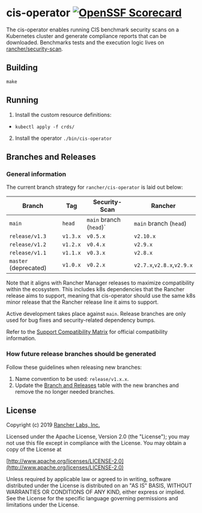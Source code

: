 # cis-operator [![OpenSSF Scorecard](https://api.scorecard.dev/projects/github.com/rancher/cis-operator/badge)](https://scorecard.dev/viewer/?uri=github.com/rancher/cis-operator)

The cis-operator enables running CIS benchmark security scans on a Kubernetes cluster and generate compliance reports that can be downloaded.
Benchmarks tests and the execution logic lives on [rancher/security-scan].

## Building

`make`


## Running
1. Install the custom resource definitions:
- `kubectl apply -f crds/`
2. Install the operator
`./bin/cis-operator`


## Branches and Releases
### General information
The current branch strategy for `rancher/cis-operator` is laid out below:

| Branch                | Tag      |Security-Scan          | Rancher                   |
|-----------------------|----------|-----------------------|---------------------------|
| `main`                | `head`   |`main` branch (`head`)`| `main` branch (`head`)    |
| `release/v1.3`        | `v1.3.x` |`v0.5.x`               | `v2.10.x`                 |
| `release/v1.2`        | `v1.2.x` |`v0.4.x`               | `v2.9.x`                  |
| `release/v1.1`        | `v1.1.x` |`v0.3.x`               | `v2.8.x`                  |
| `master` (deprecated) | `v1.0.x` |`v0.2.x`               | `v2.7.x`,`v2.8.x`,`v2.9.x`|

Note that it aligns with Rancher Manager releases to maximize compatibility
within the ecosystem. This includes k8s dependencies that the Rancher release
aims to support, meaning that cis-operator should use the same k8s minor release
that the Rancher release line it aims to support.

Active development takes place against `main`. Release branches are only used for
bug fixes and security-related dependency bumps.

Refer to the [Support Compatibility Matrix](https://www.suse.com/suse-rancher/support-matrix/)
for official compatibility information.

### How future release branches should be generated
Follow these guidelines when releasing new branches:
1. Name convention to be used: `release/v1.x.x`.
2. Update the [Branch and Releases](https://github.com/rancher/cis-operator#branches-and-releases) table with the new branches and remove the no longer needed branches.

## License
Copyright (c) 2019 [Rancher Labs, Inc.](http://rancher.com)

Licensed under the Apache License, Version 2.0 (the "License");
you may not use this file except in compliance with the License.
You may obtain a copy of the License at

[http://www.apache.org/licenses/LICENSE-2.0](http://www.apache.org/licenses/LICENSE-2.0)

Unless required by applicable law or agreed to in writing, software
distributed under the License is distributed on an "AS IS" BASIS,
WITHOUT WARRANTIES OR CONDITIONS OF ANY KIND, either express or implied.
See the License for the specific language governing permissions and
limitations under the License.

[rancher/security-scan]: https://github.com/rancher/security-scan
